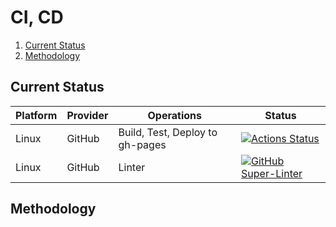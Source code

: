 # CI, CD

1. [Current Status](#current-status)
2. [Methodology](#methodology)

## Current Status

| Platform | Provider | Operations                      | Status                                                                                                                                                               |
| -------- | -------- | ------------------------------- | -------------------------------------------------------------------------------------------------------------------------------------------------------------------- |
| Linux    | GitHub   | Build, Test, Deploy to gh-pages | [![Actions Status](https://github.com/lipipravaaha/lipipravaaha.github.io/workflows/build-test/badge.svg)](https://github.com/lipipravaaha/lipipravaaha.github.io/actions)           |
| Linux    | GitHub   | Linter                          | [![GitHub Super-Linter](https://github.com/lipipravaaha/lipipravaaha.github.io/workflows/Lint%20Code%20Base/badge.svg)](https://github.com/marketplace/actions/super-linter) |

## Methodology
